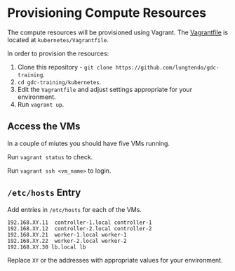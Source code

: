 # Provisioning Compute Resources

The compute resources will be provisioned using Vagrant. The [Vagrantfile](../Vagrantfile)
is located at `kubernetes/Vagrantfile`.

In order to provision the resources:
1. Clone this repository - `git clone https://github.com/lungtendo/gdc-training`.
2. `cd gdc-training/kubernetes`.
3. Edit the `Vagrantfile` and adjust settings appropriate for your environment.
4. Run `vagrant up`.

## Access the VMs
In a couple of miutes you should have five VMs running. 

Run `vagrant status` to check. 

Run `vagrant ssh <vm_name>` to login.

## `/etc/hosts` Entry
Add entries in `/etc/hosts` for each of the VMs.
```
192.168.XY.11  controller-1.local controller-1
192.168.XY.12  controller-2.local controller-2
192.168.XY.21  worker-1.local worker-1
192.168.XY.22  worker-2.local worker-2
192.168.XY.30 lb.local lb
```

Replace `XY` or the addresses with appropriate values for your environment.

